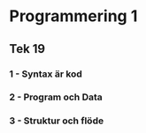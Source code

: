 # Programmering 1
## Tek 19



### 1 - Syntax är kod



### 2 - Program och Data



### 3 - Struktur och flöde


